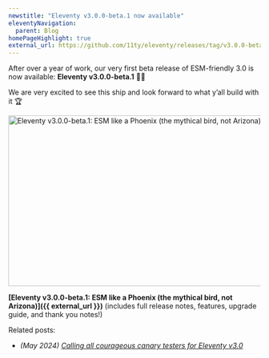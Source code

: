 ```yaml
---
newstitle: "Eleventy v3.0.0-beta.1 now available"
eleventyNavigation:
  parent: Blog
homePageHighlight: true
external_url: https://github.com/11ty/eleventy/releases/tag/v3.0.0-beta.1
---
```

After over a year of work, our very first beta release of ESM-friendly 3.0 is now available: **Eleventy v3.0.0-beta.1** 🎈🐀

We are very excited to see this ship and look forward to what y’all build with it 🏆

<a href="{{ external_url }}" class="elv-externalexempt opengraph-card">
  <img src="https://v1.screenshot.11ty.dev/{{ external_url | urlencode }}/opengraph/" alt="Eleventy v3.0.0-beta.1: ESM like a Phoenix (the mythical bird, not Arizona)" loading="lazy" decoding="async" width="650" height="341" eleventy:ignore>
</a>

**[Eleventy v3.0.0-beta.1: ESM like a Phoenix (the mythical bird, not Arizona)]({{ external_url }})** (includes full release notes, features, upgrade guide, and thank you notes!)

Related posts:

* _(May 2024) [Calling all courageous canary testers for Eleventy v3.0](/blog/canary-eleventy-v3/)_